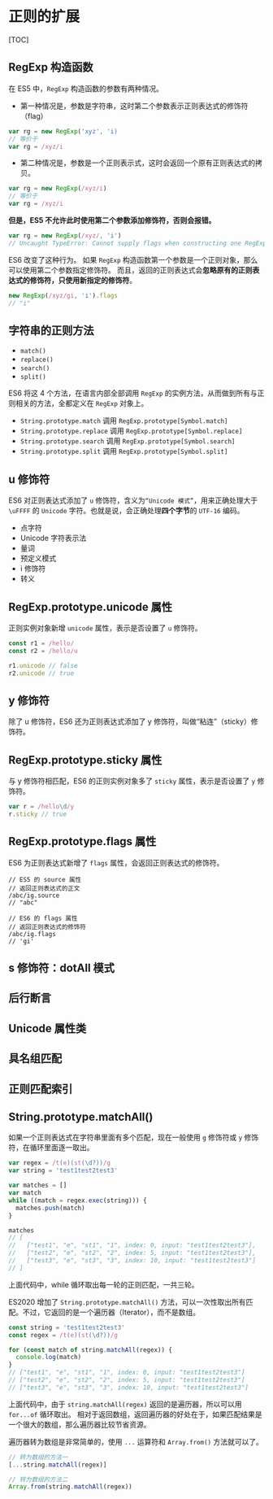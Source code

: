# 正则的扩展

[TOC]

## RegExp 构造函数

在 ES5 中，`RegExp` 构造函数的参数有两种情况。

- 第一种情况是，参数是字符串，这时第二个参数表示正则表达式的修饰符（flag）

```js
var rg = new RegExp('xyz', 'i)
// 等价于
var rg = /xyz/i
```

- 第二种情况是，参数是一个正则表示式，这时会返回一个原有正则表达式的拷贝。

```js
var rg = new RegExp(/xyz/i)
// 等价于
var rg = /xyz/i
```

**但是，ES5 不允许此时使用第二个参数添加修饰符，否则会报错。**

```js
var rg = new RegExp(/xyz/, 'i')
// Uncaught TypeError: Cannot supply flags when constructing one RegExp from another
```

ES6 改变了这种行为。
如果 `RegExp` 构造函数第一个参数是一个正则对象，那么可以使用第二个参数指定修饰符。
而且，返回的正则表达式会**忽略原有的正则表达式的修饰符，只使用新指定的修饰符**。

```js
new RegExp(/xyz/gi, 'i').flags
// "i"
```

## 字符串的正则方法

- `match()`
- `replace()`
- `search()`
- `split()`

ES6 将这 4 个方法，在语言内部全部调用 `RegExp` 的实例方法，从而做到所有与正则相关的方法，全都定义在 `RegExp` 对象上。

- `String.prototype.match` 调用 `RegExp.prototype[Symbol.match]`
- `String.prototype.replace` 调用 `RegExp.prototype[Symbol.replace]`
- `String.prototype.search` 调用 `RegExp.prototype[Symbol.search]`
- `String.prototype.split` 调用 `RegExp.prototype[Symbol.split]`

## u 修饰符

ES6 对正则表达式添加了 `u` 修饰符，含义为`“Unicode 模式”`，用来正确处理大于 `\uFFFF` 的 `Unicode` 字符。也就是说，会正确处理**四个字节**的 `UTF-16` 编码。

- 点字符
- Unicode 字符表示法
- 量词
- 预定义模式
- i 修饰符
- 转义

## RegExp.prototype.unicode 属性

正则实例对象新增 `unicode` 属性，表示是否设置了 `u` 修饰符。

```js
const r1 = /hello/
const r2 = /hello/u

r1.unicode // false
r2.unicode // true
```

## y 修饰符

除了 u 修饰符，ES6 还为正则表达式添加了 y 修饰符，叫做“粘连”（sticky）修饰符。

## RegExp.prototype.sticky 属性

与 y 修饰符相匹配，ES6 的正则实例对象多了 `sticky` 属性，表示是否设置了 `y` 修饰符。

```js
var r = /hello\d/y
r.sticky // true
```

## RegExp.prototype.flags 属性

ES6 为正则表达式新增了 `flags` 属性，会返回正则表达式的修饰符。

```RegExp
// ES5 的 source 属性
// 返回正则表达式的正文
/abc/ig.source
// "abc"

// ES6 的 flags 属性
// 返回正则表达式的修饰符
/abc/ig.flags
// 'gi'
```

## s 修饰符：dotAll 模式

## 后行断言

## Unicode 属性类

## 具名组匹配

## 正则匹配索引

## String.prototype.matchAll()

如果一个正则表达式在字符串里面有多个匹配，现在一般使用 `g` 修饰符或 `y` 修饰符，在循环里面逐一取出。

```js
var regex = /t(e)(st(\d?))/g
var string = 'test1test2test3'

var matches = []
var match
while ((match = regex.exec(string))) {
  matches.push(match)
}

matches
// [
//   ["test1", "e", "st1", "1", index: 0, input: "test1test2test3"],
//   ["test2", "e", "st2", "2", index: 5, input: "test1test2test3"],
//   ["test3", "e", "st3", "3", index: 10, input: "test1test2test3"]
// ]
```

上面代码中，while 循环取出每一轮的正则匹配，一共三轮。

ES2020 增加了 `String.prototype.matchAll()` 方法，可以一次性取出所有匹配。不过，它返回的是一个遍历器（Iterator），而不是数组。

```js
const string = 'test1test2test3'
const regex = /t(e)(st(\d?))/g

for (const match of string.matchAll(regex)) {
  console.log(match)
}
// ["test1", "e", "st1", "1", index: 0, input: "test1test2test3"]
// ["test2", "e", "st2", "2", index: 5, input: "test1test2test3"]
// ["test3", "e", "st3", "3", index: 10, input: "test1test2test3"]
```

上面代码中，由于 `string.matchAll(regex)` 返回的是遍历器，所以可以用 `for...of` 循环取出。
相对于返回数组，返回遍历器的好处在于，如果匹配结果是一个很大的数组，那么遍历器比较节省资源。

遍历器转为数组是非常简单的，使用 `...` 运算符和 `Array.from()` 方法就可以了。

```js
// 转为数组的方法一
[...string.matchAll(regex)]

// 转为数组的方法二
Array.from(string.matchAll(regex))
```
